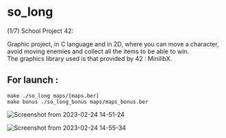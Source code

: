 # so_long

(1/7) School Project 42:

Graphic project, in C language and in 2D, where you can move a character, avoid moving enemies and collect all the items to be able to win.                                                                                                                            
The graphics library used is that provided by 42 : MinilibX.                                             

## For launch :

```make ./so_long maps/[maps.ber]```                   
```make bonus ./so_long_bonus maps/maps_bonus.ber```                                                                          

![Screenshot from 2023-02-24 14-51-24](https://user-images.githubusercontent.com/88725985/221195718-77a5eaca-ad6e-443d-a3a6-68f60845043f.png)

![Screenshot from 2023-02-24 14-55-34](https://user-images.githubusercontent.com/88725985/221196050-6b5a3e4d-c06b-4d0e-a58f-c036b73c4bcf.png)
